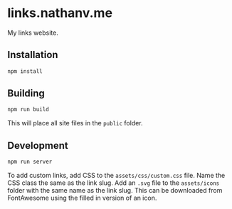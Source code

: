 # links.nathanv.me

My links website.

## Installation

```bash
npm install
```

## Building

```bash
npm run build
```

This will place all site files in the `public` folder.

## Development

```bash
npm run server
```

To add custom links, add CSS to the `assets/css/custom.css` file.
Name the CSS class the same as the link slug.
Add an `.svg` file to the `assets/icons` folder with the same name as the link slug.
This can be downloaded from FontAwesome using the filled in version of an icon.
